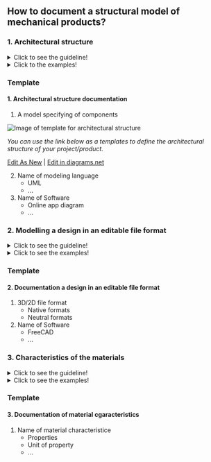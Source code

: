 ## **How to document a structural model of mechanical products?** 

 ### **1. Architectural structure**
<details>
  <summary>Click to see the guideline!</summary>
 
- **Definition:** *The architectural structure is a physical or logical layout of the components of a system design and their internal and external connections.*


 ```
1. What minimum documentation should the architectural structure provide?
  - A model specifying the kind of components and their sub-components in the format of a tree  or a graph (refer to example 1 and 2)

2. How to implement the architectural model?
  - Use modeling language for representation, such as 
    - SysML (Block Definition, Activity, or Internal Block diagram)
    - UML
  - Use open-source software for modeling the tree or graph representation, such as
    - Papyrus
    - Modelio
    - Capella 

   ``` 
 </details>
 
 <details>
  <summary>Click to the examples!</summary>
 
*The links below show some kinds of architectural structure of open-source projects*

#### *Example 1: architectural structure of* [MPS ventilator](https://www.monolithicpower.com/en/mps-open-source-ventilator)

![Image of Structural graph of PSLab](https://github.com/OPEN-NEXT/wp2.3_template/blob/main/Sources/Images/Architecture%20of%20mechanical%20structural%20model.jpg)

<a href="https://app.diagrams.net/#Hamerezoji1362%2Fdrawio-github%2Fmaster%2FArchitecture%20of%20mechanical%20structural%20model.drawio" target="_blank">Edit As New</a> | <a href="https://app.diagrams.net/#Hamerezoji1362%2Fdrawio-github%2Fmaster%2FArchitecture%20of%20mechanical%20structural%20model.png" target="_blank">Edit in diagrams.net</a>


#### *Example 2: Architectural structure of* [Makair ventilator](https://github.com/makers-for-life/makair) 

![Image of Architectural structure of Makair ventilator](https://github.com/OPEN-NEXT/wp2.3_template/blob/main/Sources/Images/Architectural%20structure%20of%20makair%20ventilator.jpg)

<a href="https://app.diagrams.net/#Hamerezoji1362%2Fdrawio-github%2Fmaster%2FArchitectural%20structure%20of%20makair%20ventilator.drawio" target="_blank">Edit As New</a> | <a href="https://app.diagrams.net/#Hamerezoji1362%2Fdrawio-github%2Fmaster%2FArchitectural%20structure%20of%20makair%20ventilator.png">Edit in diagrams.net</a>

#### *Example 3: architectural structure of* [GlasVent emergency ventilator in format of block diagram](https://onlinelibrary.wiley.com/doi/10.1002/gch2.202000046)
</details>

### Template
 
  #### 1. Architectural structure documentation
  1. A model specifying of components
 
 ![Image of template for architectural structure ](https://github.com/OPEN-NEXT/wp2.3_Guideline-for-documentation-of-OSH-design-reuse/blob/main/Sources/Images/Architectural%20structure%20for%20template.jpg)
 
  *You can use the link below as a templates to define the architectural structure of your project/product.*
 
 <a href="https://app.diagrams.net/#Hamerezoji1362%2Fdrawio-github%2Fmaster%2FArchitectural%20model%20of%20mechanical%20structure%20for%20template.drawio" target="_blank">Edit As New</a> | <a href="https://app.diagrams.net/#Hamerezoji1362%2Fdrawio-github%2Fmaster%2F%20Architectural%20model%20of%20mechanical%20structure%20for%20template.png" target="_blank">Edit in diagrams.net</a>
 
 
  2. Name of modeling language
     * UML
     * ...
  3. Name of Software
     * Online app diagram
     * ...

 
### **2. Modelling a design in an editable file format**
<details>
  <summary>Click to see the guideline!</summary>
 
- **Definition:** *An editable file format is a standard way that information is encoded for storage and allow the makers to study, modify the geometry of a model and reuse it.* 

 ```
To reuse a design model, it should provide information consist of:

 1. Preferable 3D/2D file format
   - Editable file formats that could be:
     - Native formats such as .FCStd format of FreeCAD 
     - Neutral formats such as STEP files
 2. Preferable open-source software 
   - OpensCAD
   - Inkscape
   - FreeCAD
  ```
</details>

<details>
  <summary>Click to see the examples!</summary>
 
#### *Example of editable file formats:* 

*1. [Farmbot, Native CAD files](https://genesis.farm.bot/v1.5/Extras/cad)*

*2. [MIT Emergency Ventilator, Neutral CAD files](https://e-vent.mit.edu/resources/downloads/)*
</details>

### Template

 #### 2. Documentation a design in an editable file format
  1. 3D/2D file format
     * Native formats
     * Neutral formats
  2. Name of Software
     * FreeCAD
     * ...

 
### **3. Characteristics of the materials**
<details>
  <summary>Click to see the guideline!</summary>
 
- **Definition:** *The characteristics of the materials are those that identify the reactions of materials reactions to heat, electricity, light, force, etc.* 

  - *Selection of materials  based on factors including properties for [behavioral](https://github.com/OPEN-NEXT/wp2.3_template/tree/main/Documentation/3.%20Design/Behavioral%20model) analysis, environmental impact, [manufacturing](https://github.com/OPEN-NEXT/wp2.3_template/tree/main/Documentation/4.%20Manufacturing) processes in design reuse.* 

```
  The material characteristics of mechanical parts consist: 
  
  1- Identifying the kind of characteristics and its properties: 
  
    - Mechanical characteristics like hardness, elasticity, plasticity, toughness, etc. 
    - Manufacturing properties like castability, machinability rating, etc.
    - Thermal characteristics like melting point,thermal conductivity, etc.
    - Electrical characteristics like electrical resistivity and conductibility, etc.
    - Chemical properties like corrosion resistance, surface tension, etc.
     
  ```
  </details>
  
  <details>
  <summary>Click to see the examples!</summary>
 
  #### *Example of material characteristics*:
  
*Figure below shows some physical properties of superalloy base elements.*

![Image of material characteristics](https://github.com/OPEN-NEXT/wp2.3_template/blob/main/Sources/Images/material%20characteristics%20example.jpg)

> Source: Kutz, M. ed., 2002. Handbook of materials selection. John Wiley & Sons.
  </details>
  
### Template
 
  #### 3. Documentation of material cgaracteristics
  1. Name of material characteristice
     * Properties
     * Unit of property
     * ...
 

